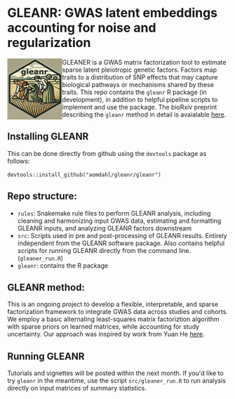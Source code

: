 # GLEANR: GWAS latent embeddings accounting for noise and regularization
<img align="left" src="gleanr/gleanr_logo.png" width="125">GLEANER is a GWAS matrix factorization tool to estimate sparse latent pleiotropic genetic factors. Factors map traits to a distribution of SNP effects that may capture biological pathways or mechanisms shared by these traits.
This repo contains the `gleanr` R package (in development), in addition to helpful pipeline scripts to implement and use the package.
The bioRxiv preprint describing the `gleanr` method in detail is avaialable [here](https://www.biorxiv.org/content/10.1101/2024.11.12.623313v1).


## Installing GLEANR
This can be done directly from github using the  `devtools` package as follows:
```
devtools::install_github("aomdahl/gleanr/gleanr")
```

## Repo structure:
 - `rules`: Snakemake rule files to perform GLEANR analysis, including cleaning and harmonizing input GWAS data, estimating and formatting GLEANR inputs, and analyzing GLEANR factors downstream
 - `src`: Scripts used in pre and post-processing of GLEANR results. Entirely independent from the GLEANR software package. Also contains helpful scripts for running GLEANR directly from the command line.(`gleaner_run.R`)
 - `gleanr`: contains the R package
## GLEANR method:
This is an ongoing project to develop a flexible, interpretable, and sparse factorization framework to integrate GWAS data across studies and cohorts. We employ a basic alternating least-squares matrix factoriztion algorithm with sparse priors on learned matrices, while accounting for study uncertainty.
Our approach was inspired by work from Yuan He [here](https://github.com/heyuan7676/ts_eQTLs).

## Running GLEANR
Tutorials and vignettes will be posted within the next month. If you'd like to try `gleanr` in the meantime, use the script `src/gleaner_run.R` to run analysis directly on input matrices of summary statistics.
